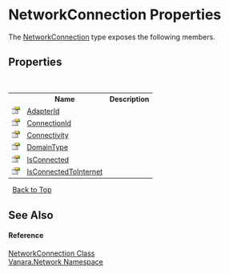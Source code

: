 # NetworkConnection Properties
 

The <a href="f14324ae-40fd-5f8b-fa5c-f5daabadd43d">NetworkConnection</a> type exposes the following members.


## Properties
&nbsp;<table><tr><th></th><th>Name</th><th>Description</th></tr><tr><td>![Public property](media/pubproperty.gif "Public property")</td><td><a href="575b6550-89f2-10d8-f490-1332ae1bd6b1">AdapterId</a></td><td /></tr><tr><td>![Public property](media/pubproperty.gif "Public property")</td><td><a href="651b6066-ec05-7d0f-8364-df6978e165de">ConnectionId</a></td><td /></tr><tr><td>![Public property](media/pubproperty.gif "Public property")</td><td><a href="68323195-51a7-fcd5-a3c4-3afe780578b8">Connectivity</a></td><td /></tr><tr><td>![Public property](media/pubproperty.gif "Public property")</td><td><a href="1a76c094-e878-fc4e-5dab-4de1ff34ef31">DomainType</a></td><td /></tr><tr><td>![Public property](media/pubproperty.gif "Public property")</td><td><a href="7bb96aeb-c276-3de6-0f93-7f2ae2ab3bcb">IsConnected</a></td><td /></tr><tr><td>![Public property](media/pubproperty.gif "Public property")</td><td><a href="7a323ae0-b4c7-1bab-5042-35aa913211ab">IsConnectedToInternet</a></td><td /></tr></table>&nbsp;
<a href="#networkconnection-properties">Back to Top</a>

## See Also


#### Reference
<a href="f14324ae-40fd-5f8b-fa5c-f5daabadd43d">NetworkConnection Class</a><br /><a href="6f9c0845-1a20-2cb1-a754-0b5e90c1683a">Vanara.Network Namespace</a><br />